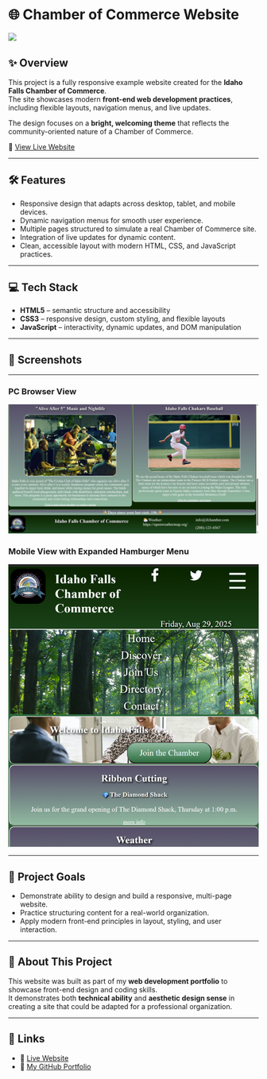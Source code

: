 # 🌐 Chamber of Commerce Website  
![](screenshots/wd1.png)

## ✨ Overview  
This project is a fully responsive example website created for the **Idaho Falls Chamber of Commerce**.  
The site showcases modern **front-end web development practices**, including flexible layouts, navigation menus, and live updates.  

The design focuses on a **bright, welcoming theme** that reflects the community-oriented nature of a Chamber of Commerce.  

🔗 [View Live Website](https://jordan1819.github.io/Advanced-Web-Development/chamber/index.html)  

---

## 🛠️ Features  
- Responsive design that adapts across desktop, tablet, and mobile devices.  
- Dynamic navigation menus for smooth user experience.  
- Multiple pages structured to simulate a real Chamber of Commerce site.  
- Integration of live updates for dynamic content.  
- Clean, accessible layout with modern HTML, CSS, and JavaScript practices.  

---

## 💻 Tech Stack  
- **HTML5** – semantic structure and accessibility  
- **CSS3** – responsive design, custom styling, and flexible layouts  
- **JavaScript** – interactivity, dynamic updates, and DOM manipulation  

---

## 📱 Screenshots
---
### PC Browser View
![](screenshots/wd2.png)

### Mobile View with Expanded Hamburger Menu
![](screenshots/wd3.png)

---

## 📂 Project Goals  
- Demonstrate ability to design and build a responsive, multi-page website.  
- Practice structuring content for a real-world organization.  
- Apply modern front-end principles in layout, styling, and user interaction.  

---

## 🚀 About This Project  
This website was built as part of my **web development portfolio** to showcase front-end design and coding skills.  
It demonstrates both **technical ability** and **aesthetic design sense** in creating a site that could be adapted for a professional organization.  

---

## 📌 Links  
- 🔗 [Live Website](https://jordan1819.github.io/Advanced-Web-Development/chamber/index.html)  
- 🐙 [My GitHub Portfolio](https://github.com/Jordan1819)  
